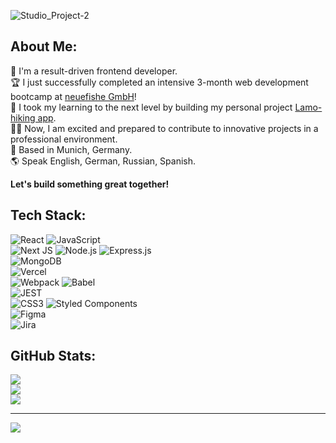 ![Studio_Project-2](https://user-images.githubusercontent.com/123622878/234026269-b29e4a9f-7745-4303-b994-dbd2bb60078d.jpeg)

## About Me:
🚀  I'm a result-driven frontend developer.<br>🏆 I just successfully completed an intensive 3-month web development bootcamp at [neuefishe GmbH](https://www.neuefische.de/en)! <br>🥳 I took my learning to the next level by building my personal project [Lamo-hiking app](https://github.com/Dariastep/Lamo-hiking-app-capstone-project).<br>👩‍💻 Now, I am excited and prepared to contribute to innovative projects in a professional environment. <br>🥨 Based in Munich, Germany.<br>🌎 Speak English, German, Russian, Spanish.<br> 

**Let's build something great together!**

## Tech Stack:
![React](https://img.shields.io/badge/react-%2320232a.svg?style=flat&logo=react&logoColor=%2361DAFB)
![JavaScript](https://img.shields.io/badge/javascript-%23323330.svg?style=flat&logo=javascript&logoColor=%23F7DF1E) <br>
![Next JS](https://img.shields.io/badge/Next-black?style=flat&logo=next.js&logoColor=white) ![Node.js](https://img.shields.io/badge/Node%20js-339933?style=flat&logo=nodedotjs&logoColor=white) ![Express.js](https://img.shields.io/badge/express.js-%23404d59.svg?style=flat&logo=express&logoColor=%2361DAFB) <br>
![MongoDB](https://img.shields.io/badge/MongoDB-%234ea94b.svg?style=flat&logo=mongodb&logoColor=white) <br>
![Vercel](https://img.shields.io/badge/vercel-%23000000.svg?style=flat&logo=vercel&logoColor=white) <br>
![Webpack](https://img.shields.io/badge/webpack-%238DD6F9.svg?style=flat&logo=webpack&logoColor=black) 
![Babel](https://img.shields.io/badge/Babel-F9DC3e?style=flat&logo=babel&logoColor=black) <br>
![JEST](https://img.shields.io/badge/Jest-C21325?style=flat&logo=jest&logoColor=white) <br>
![CSS3](https://img.shields.io/badge/css3-%231572B6.svg?style=flat&logo=css3&logoColor=white) ![Styled Components](https://img.shields.io/badge/styled--components-DB7093?style=flat&logo=styled-components&logoColor=white)  <br> ![Figma](https://img.shields.io/badge/figma-%23F24E1E.svg?style=flat&logo=figma&logoColor=white)  <br>  ![Jira](https://img.shields.io/badge/jira-%230A0FFF.svg?style=flat&logo=jira&logoColor=white)

## GitHub Stats:
![](https://github-readme-stats.vercel.app/api?username=dariastep&theme=vue&hide_border=false&include_all_commits=false&count_private=false)<br/>
![](https://github-readme-streak-stats.herokuapp.com/?user=dariastep&theme=vue&hide_border=false)<br/>
![](https://github-readme-stats.vercel.app/api/top-langs/?username=dariastep&theme=vue&hide_border=false&include_all_commits=false&count_private=false&layout=compact)

---
[![](https://visitcount.itsvg.in/api?id=dariastep&icon=1&color=1)](https://visitcount.itsvg.in)

